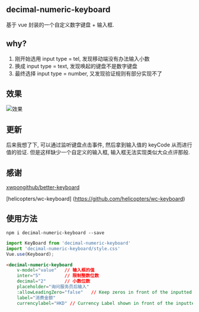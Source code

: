 ## decimal-numeric-keyboard
基于 vue 封装的一个自定义数字键盘 + 输入框.

## why?
1. 刚开始选用 input type = tel, 发现移动端没有办法输入小数
2. 换成 input type = text, 发现唤起的键盘不是数字键盘
3. 最终选择 input type = number, 又发现验证规则有部分实现不了

## 效果
![效果](https://i.loli.net/2017/07/12/5965aee99a4c9.gif)

## 更新
后来我想了下, 可以通过监听键盘点击事件, 然后拿到输入值的 keyCode 从而进行值的验证.
但是这样缺少一个自定义的输入框, 输入框无法实现类似大众点评那般. 

## 感谢
[xwpongithub/better-keyboard](https://github.com/xwpongithub/better-keyboard)

[helicopters/wc-keyboard]
(https://github.com/helicopters/wc-keyboard)

## 使用方法
```shell
npm i decimal-numeric-keyboard --save
```
```javascript
import KeyBoard from 'decimal-numeric-keyboard'
import 'decimal-numeric-keyboard/style.css'
Vue.use(Keyboard);

```

```html
<decimal-numeric-keyboard
	v-model="value"   // 输入框的值
	inter="5"         // 限制整数位数
	decimal="2"       // 小数位数
	placeholder="询问服务员后输入"
	:allowLeadingZero="false"	// Keep zeros in front of the inputted value. NOTE: use with decimal="0"
	label="消费金额"
	currencylabel="HKD"	// Currency Label shown in front of the inputted value />
```
